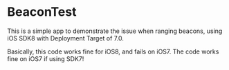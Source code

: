 BeaconTest
==========

This is a simple app to demonstrate the issue when ranging beacons, using iOS SDK8 with Deployment Target of 7.0.

Basically, this code works fine for iOS8, and fails on iOS7. The code works fine on iOS7 if using SDK7!

